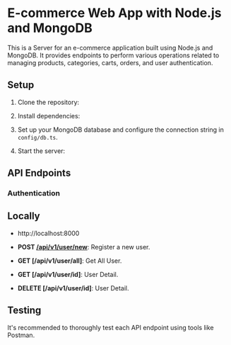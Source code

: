 # E-commerce Web App with Node.js and MongoDB 

This is a Server for an e-commerce application built using Node.js and MongoDB. It provides endpoints to perform various operations related to managing products, categories, carts, orders, and user authentication.

## Setup

1. Clone the repository:

2. Install dependencies:

3. Set up your MongoDB database and configure the connection string in `config/db.ts`.


4. Start the server:

## API Endpoints

### Authentication
## Locally
- http://localhost:8000

- **POST [/api/v1/user/new](http://localhost:8000/api/v1/user/new)**: Register a new user.
- **GET [/api/v1/user/all]**: Get All User.
- **GET [/api/v1/user/id]**: User Detail.
- **DELETE [/api/v1/user/id]**: User Detail.








## Testing

It's recommended to thoroughly test each API endpoint using tools like Postman. 
